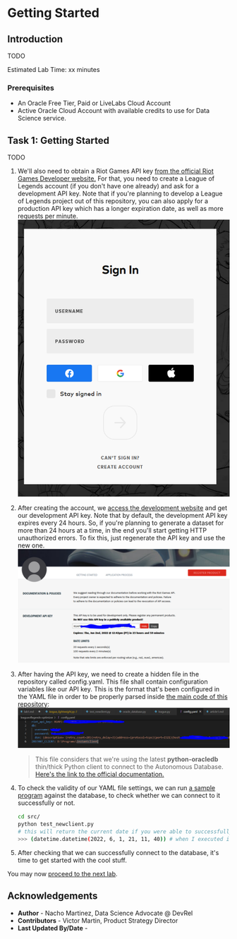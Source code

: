 # Getting Started

## Introduction
TODO

Estimated Lab Time: xx minutes

### Prerequisites

* An Oracle Free Tier, Paid or LiveLabs Cloud Account
* Active Oracle Cloud Account with available credits to use for Data Science service.

## Task 1: Getting Started

TODO

1. We'll also need to obtain a Riot Games API key [from the official Riot Games Developer website.](https://developer.riotgames.com/) For that, you need to create a League of Legends account (if you don't have one already) and ask for a development API key. Note that if you're planning to develop a League of Legends project out of this repository, you can also apply for a production API key which has a longer expiration date, as well as more requests per minute.
    ![login to your league account](images/lab1-login.png)
2. After creating the account, we [access the development website](https://developer.riotgames.com/) and get our development API key. Note that by default, the development API key expires every 24 hours. So, if you're planning to generate a dataset for more than 24 hours at a time, in the end you'll start getting HTTP unauthorized errors. To fix this, just regenerate the API key and use the new one.
    ![get api key](images/lab1-apikey.png)
3. After having the API key, we need to create a hidden file in the repository called config.yaml. This file shall contain configuration variables like our API key. This is the format that's been configured in the YAML file in order to be properly parsed inside [the main code of this repository](files/league.py):
    ![yaml file structure](images/lab1-yaml.png)

    > This file considers that we're using the latest __python-oracledb__ thin/thick Python client to connect to the Autonomous Database. [Here's the link to the official documentation.](https://python-oracledb.readthedocs.io/en/latest/user_guide/installation.html#quickstart)
4. To check the validity of our YAML file settings, we can run [a sample program](files/test_newclient.py) against the database, to check whether we can connect to it successfully or not.
    ```bash
    cd src/
    python test_newclient.py 
    # this will return the current date if you were able to successfully connect to the database.
    >>> (datetime.datetime(2022, 6, 1, 21, 11, 40)) # when I executed it.
    ```
5. After checking that we can successfully connect to the database, it's time to get started with the cool stuff.

You may now [proceed to the next lab](#next).


## Acknowledgements

* **Author** - Nacho Martinez, Data Science Advocate @ DevRel
* **Contributors** -  Victor Martin, Product Strategy Director
* **Last Updated By/Date** - 
